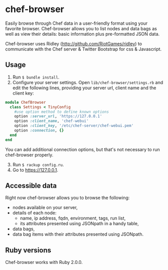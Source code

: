 chef-browser
============

Easily browse through Chef data in a user-friendly format using your favorite browser. Chef-browser allows you to list nodes and data bags as well as view their details: basic information plus pre-formatted JSON data.

Chef-browser uses Ridley (http://github.com/RiotGames/ridley) to communicate with the Chef server & Twitter Bootstrap for css & Javascript.

## Usage ##

1. Run `$ bundle install`.
2. Configure your server settings. Open `lib/chef-browser/settings.rb` and edit the following lines, providing your server url, client name and the client key:

```ruby
module ChefBrowser
  class Settings < TinyConfig
    #use option method to define known options
    option :server_url, 'https://127.0.0.1'
    option :client_name, 'chef-webui'
    option :client_key, '/etc/chef-server/chef-webui.pem'
    option :connection, {}
  end
end
```

You can add additional connection options, but that's not necessary to run chef-browser properly.

3. Run `$ rackup config.ru`.
4. Go to https://127.0.0.1.

## Accessible data ##

Right now chef-browser allows you to browse the following:
- nodes available on your server,
- details of each node:
    - name, ip address, fqdn, environment, tags, run list,
    - its attributes presented using JSONpath in a handy table,
- data bags,
- data bag items with their attributes presented using JSONpath.

## Ruby versions ##

Chef-browser works with Ruby 2.0.0.

